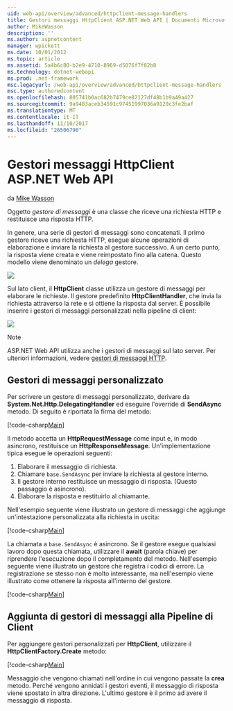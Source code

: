 ```yaml
---
uid: web-api/overview/advanced/httpclient-message-handlers
title: Gestori messaggi HttpClient ASP.NET Web API | Documenti Microsoft
author: MikeWasson
description: ''
ms.author: aspnetcontent
manager: wpickett
ms.date: 10/01/2012
ms.topic: article
ms.assetid: 5a4b6c80-b2e9-4710-8969-d5076f7f82b8
ms.technology: dotnet-webapi
ms.prod: .net-framework
msc.legacyurl: /web-api/overview/advanced/httpclient-message-handlers
msc.type: authoredcontent
ms.openlocfilehash: 805741b0ac682b7479ce82127df48b1b9a49a427
ms.sourcegitcommit: 9a9483aceb34591c97451997036a9120c3fe2baf
ms.translationtype: MT
ms.contentlocale: it-IT
ms.lasthandoff: 11/10/2017
ms.locfileid: "26506790"
---
```

<a name="httpclient-message-handlers-in-aspnet-web-api"></a>Gestori messaggi HttpClient ASP.NET Web API
====================
da [Mike Wasson](https://github.com/MikeWasson)

Oggetto *gestore di messaggi* è una classe che riceve una richiesta HTTP e restituisce una risposta HTTP.

In genere, una serie di gestori di messaggi sono concatenati. Il primo gestore riceve una richiesta HTTP, esegue alcune operazioni di elaborazione e inviare la richiesta al gestore successivo. A un certo punto, la risposta viene creata e viene reimpostato fino alla catena. Questo modello viene denominato un *delega* gestore.

![](httpclient-message-handlers/_static/image1.png)

Sul lato client, il **HttpClient** classe utilizza un gestore di messaggi per elaborare le richieste. Il gestore predefinito **HttpClientHandler**, che invia la richiesta attraverso la rete e si ottiene la risposta dal server. È possibile inserire i gestori di messaggi personalizzati nella pipeline di client:

![](httpclient-message-handlers/_static/image2.png)

> [!NOTE]
> ASP.NET Web API utilizza anche i gestori di messaggi sul lato server. Per ulteriori informazioni, vedere [gestori di messaggi HTTP](http-message-handlers.md).


## <a name="custom-message-handlers"></a>Gestori di messaggi personalizzato

Per scrivere un gestore di messaggi personalizzato, derivare da **System.Net.Http.DelegatingHandler** ed eseguire l'override di **SendAsync** metodo. Di seguito è riportata la firma del metodo:

[!code-csharp[Main](httpclient-message-handlers/samples/sample1.cs)]

Il metodo accetta un **HttpRequestMessage** come input e, in modo asincrono, restituisce un **HttpResponseMessage**. Un'implementazione tipica esegue le operazioni seguenti:

1. Elaborare il messaggio di richiesta.
2. Chiamare `base.SendAsync` per inviare la richiesta al gestore interno.
3. Il gestore interno restituisce un messaggio di risposta. (Questo passaggio è asincrono).
4. Elaborare la risposta e restituirlo al chiamante.

Nell'esempio seguente viene illustrato un gestore di messaggi che aggiunge un'intestazione personalizzata alla richiesta in uscita:

[!code-csharp[Main](httpclient-message-handlers/samples/sample2.cs)]

La chiamata a `base.SendAsync` è asincrono. Se il gestore esegue qualsiasi lavoro dopo questa chiamata, utilizzare il **await** (parola chiave) per riprendere l'esecuzione dopo il completamento del metodo. Nell'esempio seguente viene illustrato un gestore che registra i codici di errore. La registrazione se stesso non è molto interessante, ma nell'esempio viene illustrato come ottenere la risposta all'interno del gestore.

[!code-csharp[Main](httpclient-message-handlers/samples/sample3.cs?highlight=10,13)]

## <a name="adding-message-handlers-to-the-client-pipeline"></a>Aggiunta di gestori di messaggi alla Pipeline di Client

Per aggiungere gestori personalizzati per **HttpClient**, utilizzare il **HttpClientFactory.Create** metodo:

[!code-csharp[Main](httpclient-message-handlers/samples/sample4.cs)]

Messaggio che vengono chiamati nell'ordine in cui vengono passate la **crea** metodo. Perché vengono annidati i gestori eventi, il messaggio di risposta viene spostato in altra direzione. L'ultimo gestore è il primo ad avere il messaggio di risposta.
